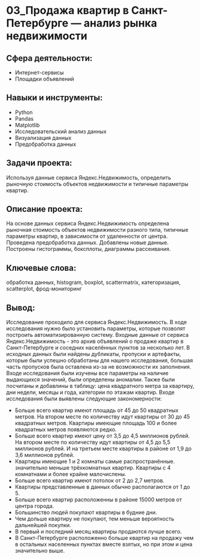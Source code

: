 # 03_Продажа квартир в Санкт-Петербурге — анализ рынка недвижимости
## Сфера деятельности:
- Интернет-сервисы
- Площадки объявлений
## Навыки и инструменты:
- Python
- Pandas
- Matplotlib
- Исследовательский анализ данных
- Визуализация данных
- Предобработка данных
## Задачи проекта:
Используя данные сервиса Яндекс.Недвижимость, определить рыночную стоимость объектов недвижимости и типичные параметры квартир.
## Описание проекта:
На основе данных сервиса Яндекс.Недвижимость определена рыночная стоимость
объектов недвижимости разного типа, типичные параметры квартир, в зависимости от
удаленности от центра. Проведена предобработка данных. Добавлены новые данные.
Построены гистограммы, боксплоты, диаграммы рассеивания.
## Ключевые слова:
обработка данных, histogram, boxplot, scattermatrix,
категоризация, scatterplot,  фрод-мониторинг
## Вывод:
Исследование проходило для сервиса Яндекс.Недвижимость. В ходе исследования нужно было установить параметры, которые позволят построить автоматизированную систему. Входные данные от сервиса Яндекс.Недвижимость - это архив объявлений о продаже квартир в Санкт-Петербурге и соседних населённых пунктов за несколько лет. В исходных данных были найдены дубликаты, пропуски и артефакты, которые были успешно обработаны для нашего исследования, большая часть пропусков была оставлена из-за не возможности их заполнения. Входе исследования были изучены все параметры на наличие выдающихся значений, были определены аномалии. Также были посчитаны и добавлины в таблицу: цена квадратного метра за квартиру, дни недели, месяцы и года, категории по этажам квартир. Входе исследования были выявлены следующие закономерности:

- Больше всего квартир имеют площадь от 45 до 50 квадратных метров. На втором месте по количеству идут квартиры от 30 до 45 квадратных метров. Квартиры имеющие площадь 100 и более квадратных метров появляются редко.
- Больше всего квартир имеют цену от 3,5 до 4,5 миллионов рублей. На втором месте по количеству идут квартиры от 4,5 до 5,5 миллионов рублей. И на третьем месте квартиры в районе от 1,9 до 3,6 миллионов рублей.
- Квартиры имеющие 1 и 2 комнаты самые распространённые. значительно меньше трёхкомнатных квартир. Квартиры с 4 комнатнами и более крайне малочислены.
- Больше всего квартир имеют потолок от 2 до 2,7 метров.
- Квартиры представленные в данных обычно располагаются от 1 до 5.
- Больше всего квартир расположенны в районе 15000 метров от центра города.
- Большинство людей покупают квартиры в будние дни.
- Чем дольше квартиру не покупают, тем меньше вероятность дальнейшей покупки.
- В первый и последний месяц квартиры продаются лучше всего.
- В Санкт-Петербурге расположенно больше квартир на продажу чем в остальных населенных пунктах вместе взятых, но при этом и цена значительно выше.

